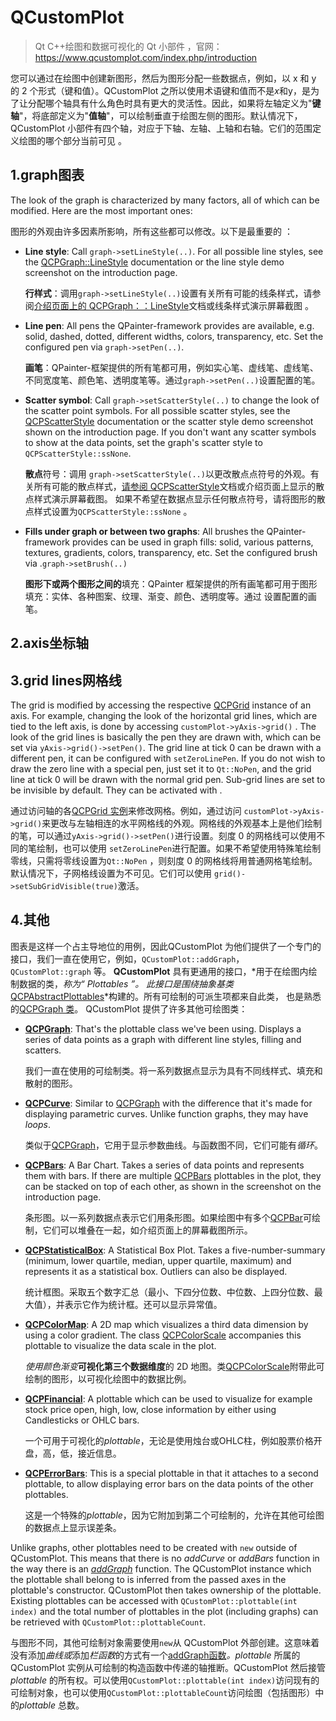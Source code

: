 # QCustomPlot

> Qt C++绘图和数据可视化的 Qt 小部件 ，官网： https://www.qcustomplot.com/index.php/introduction 

您可以通过在绘图中创建新图形，然后为图形分配一些数据点，例如，以 x 和 y 的 2 个形式（键和值）。QCustomPlot 之所以使用术语键和值而不是*x*和y，是为了让分配哪个轴具有什么角色时具有更大的灵活性。因此，如果将左轴定义为"**键轴**"，将底部定义为"**值轴**"，可以绘制垂直于绘图左侧的图形。默认情况下，QCustomPlot 小部件有四个轴，对应于下轴、左轴、上轴和右轴。它们的范围定义绘图的哪个部分当前可见 。 

## 1.graph图表

The look of the graph is characterized by many factors, all of which can be modified. Here are the most important ones:

 图形的外观由许多因素所影响，所有这些都可以修改。以下是最重要的 ：

- **Line style**: Call `graph->setLineStyle(..)`. For all possible line styles, see the [QCPGraph](https://www.qcustomplot.com/doc.php/QCPGraph)[::LineStyle](https://www.qcustomplot.com/doc.php/QCPGraph/LineStyle) documentation or the line style demo screenshot on the introduction page.

   **行样式**：调用`graph->setLineStyle(..)`设置有关所有可能的线条样式，请参阅[介绍页面上的 QCPGraph](https://www.qcustomplot.com/doc.php/QCPGraph)[：：LineStyle](https://www.qcustomplot.com/doc.php/QCPGraph/LineStyle)文档或线条样式演示屏幕截图 。

- **Line pen**: All pens the QPainter-framework provides are available, e.g. solid, dashed, dotted, different widths, colors, transparency, etc. Set the configured pen via `graph->setPen(..)`.

  **画笔**：QPainter-框架提供的所有笔都可用，例如实心笔、虚线笔、虚线笔、不同宽度笔、颜色笔、透明度笔等。通过`graph->setPen(..)`设置配置的笔。

- **Scatter symbol**: Call  `graph->setScatterStyle(..)` to change the look of the scatter point symbols. For all possible scatter styles, see the [QCPScatterStyle](https://www.qcustomplot.com/doc.php/QCPScatterStyle) documentation or the scatter style demo screenshot shown on the introduction page. If you don't want any scatter symbols to show at the data points, set the graph's scatter style to `QCPScatterStyle::ssNone`.

   **散点**符号：调用 `graph->setScatterStyle(..)`以更改散点点符号的外观。有关所有可能的散点样式，[请参阅 QCPScatterStyle](https://www.qcustomplot.com/doc.php/QCPScatterStyle)文档或介绍页面上显示的散点样式演示屏幕截图。 如果不希望在数据点显示任何散点符号，请将图形的散点样式设置为`QCPScatterStyle::ssNone` 。 

- **Fills under graph or between two graphs**: All brushes the QPainter-framework provides can be used in graph fills: solid, various patterns, textures, gradients, colors, transparency, etc. Set the configured brush via .`graph->setBrush(..)`

   **图形下或两个图形之间的**填充：QPainter 框架提供的所有画笔都可用于图形填充：实体、各种图案、纹理、渐变、颜色、透明度等。通过 设置配置的画笔。 

## 2.axis坐标轴

## 3.grid lines网格线

The grid is modified by accessing the respective [QCPGrid](https://www.qcustomplot.com/doc.php/QCPGrid) instance of an axis. For example, changing the look of the horizontal grid lines, which are tied to the left axis, is done by accessing `customPlot->yAxis->grid()` . The look of the grid lines is basically the pen they are drawn with, which can be set via `yAxis->grid()->setPen()`. The grid line at tick 0 can be drawn with a different pen, it can be configured with `setZeroLinePen`. If you do not wish to draw the zero line with a special pen, just set it to `Qt::NoPen`, and the grid line at tick 0 will be drawn with the normal grid pen.
Sub-grid lines are set to be invisible by default. They can be activated with .

通过访问轴的各[QCPGrid 实例](https://www.qcustomplot.com/doc.php/QCPGrid)来修改网格。例如，通过访问 `customPlot->yAxis->grid()`来更改与左轴相连的水平网格线的外观。网格线的外观基本上是他们绘制的笔，可以通过`yAxis->grid()->setPen()`进行设置。刻度 0 的网格线可以使用不同的笔绘制，也可以使用 `setZeroLinePen`进行配置。如果不希望使用特殊笔绘制零线，只需将零线设置为`Qt::NoPen` ，则刻度 0 的网格线将用普通网格笔绘制。
默认情况下，子网格线设置为不可见。它们可以使用 `grid()->setSubGridVisible(true)`激活。 

## 4.其他

图表是这样一个占主导地位的用例，因此QCustomPlot 为他们提供了一个专门的接口，我们一直在使用它，例如，`QCustomPlot::addGraph`， `QCustomPlot::graph` 等。 **QCustomPlot** 具有更通用的接口，*用于在绘图内绘制数据的类，*称为“ *Plottables* ”。  此接口是围绕抽象基类*[QCPAbstractPlottables](https://www.qcustomplot.com/doc.php/QCPAbstractPlottable)*构建的。所有可绘制的可派生项都来自此类， 也是熟悉的[QCPGraph 类](https://www.qcustomplot.com/doc.php/QCPGraph)。 QCustomPlot 提供了许多其他可绘图类：

- **[QCPGraph](https://www.qcustomplot.com/doc.php/QCPGraph)**: That's the plottable class we've been using. Displays a series of data points as a graph with different line styles, filling and scatters.

  我们一直在使用的可绘制类。将一系列数据点显示为具有不同线样式、填充和散射的图形。 

- **[QCPCurve](https://www.qcustomplot.com/doc.php/QCPCurve)**: Similar to [QCPGraph](https://www.qcustomplot.com/doc.php/QCPGraph) with the difference that it's made for displaying parametric curves. Unlike function graphs, they may have *loops*.

   类似于[QCPGraph](https://www.qcustomplot.com/doc.php/QCPGraph)，它用于显示参数曲线。与函数图不同，它们可能有*循环*。 

- **[QCPBars](https://www.qcustomplot.com/doc.php/QCPBars)**: A Bar Chart. Takes a series of data points and represents them with bars. If there are multiple [QCPBars](https://www.qcustomplot.com/doc.php/QCPBars) plottables in the plot, they can be stacked on top of each other, as shown in the screenshot on the introduction page.

  条形图。以一系列数据点表示它们用条形图。如果绘图中有多个[QCPBar](https://www.qcustomplot.com/doc.php/QCPBars)可绘制，它们可以堆叠在一起，如介绍页面上的屏幕截图所示。 

- **[QCPStatisticalBox](https://www.qcustomplot.com/doc.php/QCPStatisticalBox)**: A Statistical Box Plot. Takes a five-number-summary (minimum, lower quartile, median, upper quartile, maximum) and represents it as a statistical box. Outliers can also be displayed.

  统计框图。采取五个数字汇总（最小、下四分位数、中位数、上四分位数、最大值），并表示它作为统计框。还可以显示异常值。 

- **[QCPColorMap](https://www.qcustomplot.com/doc.php/QCPColorMap)**: A 2D map which visualizes a third data dimension by using a color gradient. The class [QCPColorScale](https://www.qcustomplot.com/doc.php/QCPColorScale) accompanies this plottable to visualize the data scale in the plot.

  *使用颜色渐变***可视化第三个数据维度**的 2D 地图。类[QCPColorScale](https://www.qcustomplot.com/doc.php/QCPColorScale)附带此可绘制的图形，以可视化绘图中的数据比例。 

- **[QCPFinancial](https://www.qcustomplot.com/doc.php/QCPFinancial)**: A plottable which can be used to visualize for example stock price open, high, low, close information by either using Candlesticks or OHLC bars.

   一个可用于可视化的*plottable*，无论是使用烛台或OHLC柱，例如股票价格开盘，高，低，接近信息。 

- **[QCPErrorBars](https://www.qcustomplot.com/doc.php/QCPErrorBars)**: This is a special plottable in that it attaches to a second plottable, to allow displaying error bars on the data points of the other plottables.

   这是一个特殊的*plottable*，因为它附加到第二个可绘制的，允许在其他可绘图的数据点上显示误差条。 

Unlike graphs, other plottables need to be created with `new` outside of QCustomPlot. This means that there is no *addCurve* or *addBars* function in the way there is an *[addGraph](https://www.qcustomplot.com/doc.php/addGraph)* function.  The QCustomPlot instance which the plottable shall belong to is inferred from the passed axes in the plottable's constructor. QCustomPlot then takes ownership of the plottable. Existing plottables can be accessed with `QCustomPlot::plottable(int index)` and the total number of plottables in the plot (including graphs) can be retrieved with `QCustomPlot::plottableCount`.

与图形不同，其他可绘制对象需要使用`new`从 QCustomPlot 外部创建。这意味着没有添加*曲线或*添加*栏函数*的方式有一个[addGraph函数](https://www.qcustomplot.com/doc.php/addGraph)*。plottable* 所属的 QCustomPlot 实例从可绘制的构造函数中传递的轴推断。QCustomPlot 然后接管*plottable* 的所有权。可以使用`QCustomPlot::plottable(int index)`访问现有的可绘制对象，也可以使用`QCustomPlot::plottableCount`访问绘图（包括图形）中的*plottable* 总数。